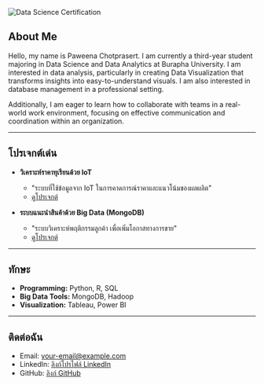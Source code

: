![Data Science Certification](https://giphy.com/explore/data-science-certification?utm_source=chatgpt.com)

## About Me   
Hello, my name is Paweena Chotprasert. I am currently a third-year student majoring in Data Science and Data Analytics at Burapha University. I am interested in data analysis, particularly in creating Data Visualization that transforms insights into easy-to-understand visuals. I am also interested in database management in a professional setting.

Additionally, I am eager to learn how to collaborate with teams in a real-world work environment, focusing on effective communication and coordination within an organization.

---

## โปรเจกต์เด่น  
- **วิเคราะห์ราคาทุเรียนด้วย IoT**  
  - "ระบบที่ใช้ข้อมูลจาก IoT ในการคาดการณ์ราคาและแนวโน้มของผลผลิต"  
  - [ดูโปรเจกต์](#)  

- **ระบบแนะนำสินค้าด้วย Big Data (MongoDB)**  
  - "ระบบวิเคราะห์พฤติกรรมลูกค้า เพื่อเพิ่มโอกาสทางการขาย"  
  - [ดูโปรเจกต์](#)

---

## ทักษะ  
- **Programming:** Python, R, SQL  
- **Big Data Tools:** MongoDB, Hadoop  
- **Visualization:** Tableau, Power BI  

---

## ติดต่อฉัน  
- Email: [your-email@example.com](mailto:your-email@example.com)  
- LinkedIn: [ลิงก์โปรไฟล์ LinkedIn](#)  
- GitHub: [ลิงก์ GitHub](#)  


